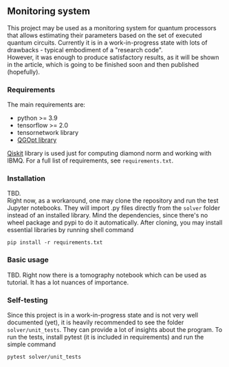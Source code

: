 ## Monitoring system

This project may be used as a monitoring system for quantum processors 
that allows estimating their parameters based on the set of executed quantum circuits.
Currently it is in a work-in-progress state with lots of drawbacks - typical embodiment of a "research code".   
However, it was enough to produce satisfactory results,
as it will be shown in the article, which is going to be finished soon and then published (hopefully).

### Requirements 

The main requirements are:
* python >= 3.9
* tensorflow >= 2.0
* tensornetwork library
* [QGOpt library](https://github.com/LuchnikovI/QGOpt)

[Qiskit](https://qiskit.org/) library is used just for computing diamond norm and working with IBMQ.
For a full list of requirements, see `requirements.txt`.

### Installation

TBD.   
Right now, as a workaround, one may clone the repository and run the test Jupyter notebooks. 
They will import .py files directly from the `solver` folder instead of an installed library.
Mind the dependencies, since there's no wheel package and pypi to do it automatically.
After cloning, you may install essential libraries by running shell command
```shell
pip install -r requirements.txt
```

### Basic usage

TBD. 
Right now there is a tomography notebook which can be used as tutorial. 
It has a lot nuances of importance.

### Self-testing

Since this project is in a work-in-progress state and is not very well documented (yet), it
is heavily recommended to see the folder `solver/unit_tests`. 
They can provide a lot of insights about the program.
To run the tests, install pytest (it is included in requirements) and run the simple command
```
pytest solver/unit_tests
```






